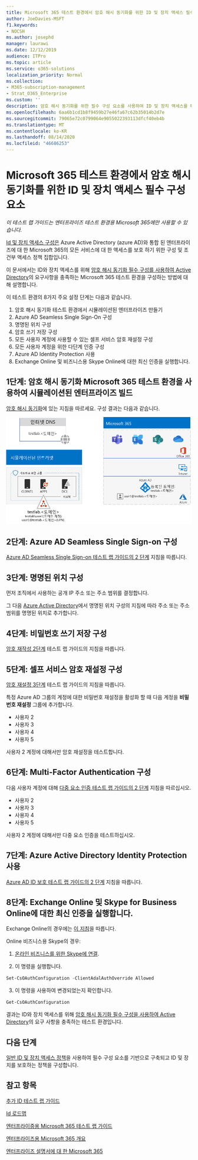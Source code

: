 ```yaml
---
title: Microsoft 365 테스트 환경에서 암호 해시 동기화를 위한 ID 및 장치 액세스 필수 구성 요소
author: JoeDavies-MSFT
f1.keywords:
- NOCSH
ms.author: josephd
manager: laurawi
ms.date: 12/12/2019
audience: ITPro
ms.topic: article
ms.service: o365-solutions
localization_priority: Normal
ms.collection:
- M365-subscription-management
- Strat_O365_Enterprise
ms.custom: ''
description: 암호 해시 동기화를 위한 필수 구성 요소를 사용하여 ID 및 장치 액세스를 테스트하는 Microsoft 365 환경을 만듭니다.
ms.openlocfilehash: 6aa6b1cd1b8f9459b27e46fa67c62b35014b2d7e
ms.sourcegitcommit: 79065e72c0799064e9055022393113dfcf40eb4b
ms.translationtype: MT
ms.contentlocale: ko-KR
ms.lasthandoff: 08/14/2020
ms.locfileid: "46686253"
---
```

# <a name="identity-and-device-access-prerequisites-for-password-hash-synchronization-in-your-microsoft-365-test-environment"></a>Microsoft 365 테스트 환경에서 암호 해시 동기화를 위한 ID 및 장치 액세스 필수 구성 요소

*이 테스트 랩 가이드는 엔터프라이즈 테스트 환경용 Microsoft 365에만 사용할 수 있습니다.*

[Id 및 장치 액세스 구성은](microsoft-365-policies-configurations.md) Azure Active Directory (azure AD)와 통합 된 엔터프라이즈에 대 한 Microsoft 365의 모든 서비스에 대 한 액세스를 보호 하기 위한 구성 및 조건부 액세스 정책 집합입니다.

이 문서에서는 ID와 장치 액세스를 위해 [암호 해시 동기화 필수 구성를 사용하여 Active Directory](identity-access-prerequisites.md#prerequisites)의 요구사항을 충족하는 Microsoft 365 테스트 환경을 구성하는 방법에 대해 설명합니다.

이 테스트 환경의 8가지 주요 설정 단계는 다음과 같습니다.

1.  암호 해시 동기화 테스트 환경에서 시뮬레이션된 엔터프라이즈 만들기
2.  Azure AD Seamless Single Sign-On 구성
3.  명명된 위치 구성
4.  암호 쓰기 저장 구성
5.  모든 사용자 계정에 사용할 수 있는 셀프 서비스 암호 재설정 구성
6.  모든 사용자 계정을 위한 다단계 인증 구성
7.  Azure AD Identity Protection 사용
8.  Exchange Online 및 비즈니스용 Skype Online에 대한 최신 인증을 실행합니다.

## <a name="phase-1-build-out-your-simulated-enterprise-with-password-hash-sync-microsoft-365-test-environment"></a>1단계: 암호 해시 동기화 Microsoft 365 테스트 환경을 사용하여 시뮬레이션된 엔터프라이즈 빌드

[암호 해시 동기화](password-hash-sync-m365-ent-test-environment.md)에 있는 지침을 따르세요.
구성 결과는 다음과 같습니다.

![암호 해시 동기화 테스트 환경을 사용하여 시뮬레이션된 엔터프라이즈](../media/password-hash-sync-m365-ent-test-environment/Phase3.png)
 
## <a name="phase-2-configure-azure-ad-seamless-single-sign-on"></a>2단계: Azure AD Seamless Single Sign-on 구성

[Azure AD Seamless Single Sign-on 테스트 랩 가이드의 2 단계](single-sign-on-m365-ent-test-environment.md#phase-2-configure-azure-ad-connect-on-app1-for-azure-ad-seamless-sso) 지침을 따릅니다.

## <a name="phase-3-configure-named-locations"></a>3단계: 명명된 위치 구성

먼저 조직에서 사용하는 공개 IP 주소 또는 주소 범위를 결정합니다.

그 다음 [Azure Active Directory](https://docs.microsoft.com/azure/active-directory/reports-monitoring/quickstart-configure-named-locations)에서 명명된 위치 구성의 지침에 따라 주소 또는 주소 범위를 명명된 위치로 추가합니다. 

## <a name="phase-4-configure-password-writeback"></a>4단계: 비밀번호 쓰기 저장 구성

[암호 재작성 2단계](password-writeback-m365-ent-test-environment.md#phase-2-enable-password-writeback-for-the-testlab-ad-ds-domain) 테스트 랩 가이드의 지침을 따릅니다.

## <a name="phase-5-configure-self-service-password-reset"></a>5단계: 셀프 서비스 암호 재설정 구성

[암호 재설정 3단계](password-reset-m365-ent-test-environment.md#phase-3-configure-and-test-password-reset) 테스트 랩 가이드의 지침을 따릅니다. 

특정 Azure AD 그룹의 계정에 대한 비밀번호 재설정을 활성화 할 때 다음 계정을 **비밀번호 재설정** 그룹에 추가합니다.

- 사용자 2
- 사용자 3
- 사용자 4
- 사용자 5

사용자 2 계정에 대해서만 암호 재설정을 테스트합니다.

## <a name="phase-6-configure-multi-factor-authentication"></a>6단계: Multi-Factor Authentication 구성

다음 사용자 계정에 대해 [다중 요소 인증 테스트 랩 가이드의  2 단계](multi-factor-authentication-microsoft-365-test-environment.md#phase-2-enable-and-test-multi-factor-authentication-for-the-user-2-account) 지침을 따르십시오.

- 사용자 2
- 사용자 3
- 사용자 4
- 사용자 5

사용자 2 계정에 대해서만 다중 요소 인증을 테스트하십시오.

## <a name="phase-7-enable-azure-ad-identity-protection"></a>7단계: Azure Active Directory Identity Protection 사용

[Azure AD ID 보호 테스트 랩 가이드의 2 단계](azure-ad-identity-protection-microsoft-365-test-environment.md#phase-2-use-azure-ad-identity-protection) 지침을 따릅니다. 

## <a name="phase-8-enable-modern-authentication-for-exchange-online-and-skype-for-business-online"></a>8단계: Exchange Online 및 Skype for Business Online에 대한 최신 인증을 실행합니다.

Exchange Online의 경우에는 [이 지침](https://docs.microsoft.com/Exchange/clients-and-mobile-in-exchange-online/enable-or-disable-modern-authentication-in-exchange-online#enable-or-disable-modern-authentication-in-exchange-online-for-client-connections-in-outlook-2013-or-later)을 따릅니다. 

Online 비즈니스용 Skype의 경우:

1. [온라인 비즈니스를 위한 Skype에 연결](https://docs.microsoft.com/SkypeForBusiness/set-up-your-computer-for-windows-powershell/set-up-your-computer-for-windows-powershell).

2. 이 명령을 실행합니다.

  ```powershell
  Set-CsOAuthConfiguration -ClientAdalAuthOverride Allowed
  ```

3. 이 명령을 사용하여 변경되었는지 확인합니다.

  ```powershell
  Get-CsOAuthConfiguration
  ```

결과는 ID와 장치 액세스를 위해 [암호 해시 동기화 필수 구성을 사용하여 Active Directory](identity-access-prerequisites.md#prerequisites)의 요구 사항을 충족하는 테스트 환경입니다. 

## <a name="next-step"></a>다음 단계

[일반 ID 및 장치 액세스 정책](identity-access-policies.md)을 사용하여 필수 구성 요소를 기반으로 구축되고 ID 및 장치를 보호하는 정책을 구성합니다.

## <a name="see-also"></a>참고 항목

[추가 ID 테스트 랩 가이드](m365-enterprise-test-lab-guides.md#identity)

[Id 로드맵](identity-roadmap-microsoft-365.md)

[엔터프라이증용 Microsoft 365 테스트 랩 가이드](m365-enterprise-test-lab-guides.md)

[엔터프라이즈용 Microsoft 365 개요](microsoft-365-overview.md)

[엔터프라이즈 설명서에 대 한 Microsoft 365](https://docs.microsoft.com/microsoft-365-enterprise/)
